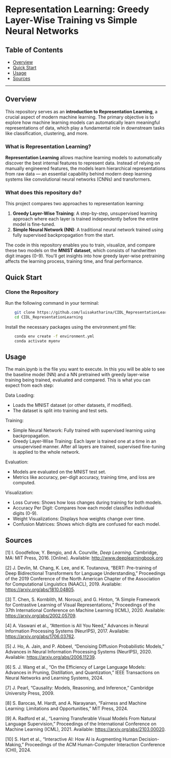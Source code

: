 # Representation Learning: Greedy Layer-Wise Training vs Simple Neural Networks
## **Table of Contents**
- [Overview](#overview)
- [Quick Start](#quick-start)
- [Usage](#usage)
- [Sources](#sources)
---

## **Overview**
This repository serves as an **introduction to Representation Learning**, a crucial aspect of modern machine learning. The primary objective is to explore how machine learning models can automatically learn meaningful representations of data, which play a fundamental role in downstream tasks like classification, clustering, and more.

### **What is Representation Learning?**
**Representation Learning** allows machine learning models to automatically discover the best internal features to represent data. Instead of relying on manually engineered features, the models learn hierarchical representations from raw data — an essential capability behind modern deep learning systems like convolutional neural networks (CNNs) and transformers.

### **What does this repository do?**
This project compares two approaches to representation learning:
1. **Greedy Layer-Wise Training**: A step-by-step, unsupervised learning approach where each layer is trained independently before the entire model is fine-tuned.
2. **Simple Neural Network (NN)**: A traditional neural network trained using fully supervised backpropagation from the start.

The code in this repository enables you to train, visualize, and compare these two models on the **MNIST dataset**, which consists of handwritten digit images (0-9). You'll get insights into how greedy layer-wise pretraining affects the learning process, training time, and final performance.

## **Quick Start**
### **Clone the Repository**

Run the following command in your terminal:
```bash
    git clone https://github.com/luisakatharina/CIDL_RepresentationLearning.git
    cd CIDL_RepresentationLearning
```

Install the necessary packages using the environment.yml file:
```bash
    conda env create -f environment.yml
    conda activate myenv
```


## **Usage**
The main.ipynb is the file you want to execute. In this you will be able to see the baseline model (NN) and a NN pretrained with greedy layer-wise training being trained, evaluated and compared. 
This is what you can expect from each step:

Data Loading:

- Loads the MNIST dataset (or other datasets, if modified).
- The dataset is split into training and test sets.

Training:
- Simple Neural Network: Fully trained with supervised learning using backpropagation.
- Greedy Layer-Wise Training: Each layer is trained one at a time in an unsupervised manner. After all layers are trained, supervised fine-tuning is applied to the whole network.

Evaluation:
- Models are evaluated on the MNIST test set.
- Metrics like accuracy, per-digit accuracy, training time, and loss are computed.

Visualization:
- Loss Curves: Shows how loss changes during training for both models.
- Accuracy Per Digit: Compares how each model classifies individual digits (0-9).
- Weight Visualizations: Displays how weights change over time.
- Confusion Matrices: Shows which digits are confused for each model.

## **Sources**
[1] I. Goodfellow, Y. Bengio, and A. Courville, *Deep Learning*. Cambridge, MA: MIT Press, 2016. [Online]. Available: http://www.deeplearningbook.org

[2] J. Devlin, M. Chang, K. Lee, and K. Toutanova, “BERT: Pre-training of Deep Bidirectional Transformers for Language Understanding,” Proceedings of the 2019 Conference of the North American Chapter of the Association for Computational Linguistics (NAACL), 2019. Available: https://arxiv.org/abs/1810.04805.

[3] T. Chen, S. Kornblith, M. Norouzi, and G. Hinton, “A Simple Framework for Contrastive Learning of Visual Representations,” Proceedings of the 37th International Conference on Machine Learning (ICML), 2020. Available: https://arxiv.org/abs/2002.05709.

[4] A. Vaswani et al., “Attention is All You Need,” Advances in Neural Information Processing Systems (NeurIPS), 2017. Available: https://arxiv.org/abs/1706.03762.

[5] J. Ho, A. Jain, and P. Abbeel, “Denoising Diffusion Probabilistic Models,” Advances in Neural Information Processing Systems (NeurIPS), 2020. Available: https://arxiv.org/abs/2006.11239.

[6] S. J. Wang et al., “On the Efficiency of Large Language Models: Advances in Pruning, Distillation, and Quantization,” IEEE Transactions on Neural Networks and Learning Systems, 2024.

[7] J. Pearl, “Causality: Models, Reasoning, and Inference,” Cambridge University Press, 2009.

[8] S. Barocas, M. Hardt, and A. Narayanan, “Fairness and Machine Learning: Limitations and Opportunities,” MIT Press, 2024.

[9] A. Radford et al., “Learning Transferable Visual Models From Natural Language Supervision,” Proceedings of the International Conference on Machine Learning (ICML), 2021. Available: https://arxiv.org/abs/2103.00020.

[10] S. Hart et al., “Interactive AI: How AI is Augmenting Human Decision-Making,” Proceedings of the ACM Human-Computer Interaction Conference (CHI), 2024.



